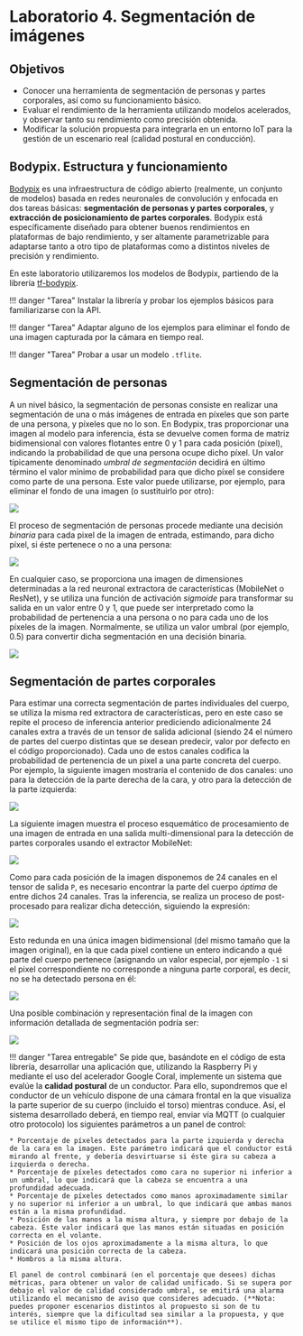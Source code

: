 # Laboratorio 4. Segmentación de imágenes

## Objetivos

* Conocer una herramienta de segmentación de personas y partes corporales, así como su funcionamiento básico.
* Evaluar el rendimiento de la herramienta utilizando modelos acelerados, y observar tanto su rendimiento como precisión obtenida.
* Modificar la solución propuesta para integrarla en un entorno IoT para la gestión de un escenario real (calidad postural en conducción).

## Bodypix. Estructura y funcionamiento

[Bodypix](https://github.com/tensorflow/tfjs-models/tree/master/body-pix) es una infraestructura de código abierto (realmente, un conjunto de modelos) basada en redes neuronales de convolución y enfocada en dos tareas básicas: **segmentación de personas y partes corporales**, y **extracción de posicionamiento de partes corporales**. Bodypix está específicamente diseñado para obtener buenos rendimientos en plataformas de bajo rendimiento, y ser altamente parametrizable para adaptarse tanto a otro tipo de plataformas como a distintos niveles de precisión y rendimiento.

En este laboratorio utilizaremos los modelos de Bodypix, partiendo de la librería [tf-bodypix](https://pypi.org/project/tf-bodypix/).

!!! danger "Tarea"
    Instalar la librería y probar los ejemplos básicos para familiarizarse con la API.

!!! danger "Tarea"
    Adaptar alguno de los ejemplos para eliminar el fondo de una imagen capturada por la cámara en tiempo real.

!!! danger "Tarea"
    Probar a usar un modelo `.tflite`.

## Segmentación de personas

A un nivel básico, la segmentación de personas consiste en realizar una segmentación de una o más imágenes de entrada en píxeles que son parte de una persona, y píxeles que no lo son. En Bodypix, tras proporcionar una imagen al modelo para inferencia, ésta se devuelve comen forma de matriz bidimensional con valores flotantes entre 0 y 1 para cada posición (pixel), indicando la probabilidad de que una persona ocupe dicho píxel. Un valor típicamente denominado *umbral de segmentación* decidirá en último término el valor mínimo de probabilidad para que dicho píxel se considere como parte de una persona. Este valor puede utilizarse, por ejemplo, para eliminar el fondo de una imagen (o sustituirlo por otro):

![](img/2a_example.png)


El proceso de segmentación de personas procede mediante una decisión *binaria* para cada pixel de la imagen de entrada, estimando, para dicho píxel, si éste pertenece o no a una persona:

![](img/2b_example.png)

En cualquier caso, se proporciona una imagen de dimensiones determinadas a la red neuronal extractora de características (MobileNet o ResNet), y se utiliza una función de activación *sigmoide* para transformar su salida en un valor entre 0 y 1, que puede ser interpretado como la probabilidad de pertenencia a una persona o no para cada uno de los píxeles de la imagen. Normalmente, se utiliza un valor umbral (por ejemplo, 0.5) para convertir dicha segmentación en una decisión binaria. 

![](img/2c_example.jpeg)

## Segmentación de partes corporales

Para estimar una correcta segmentación de partes individuales del cuerpo, se utiliza la misma red extractora de características, pero en este caso se repite el proceso de inferencia anterior prediciendo adicionalmente 24 canales extra a través de un tensor de salida adicional (siendo 24 el número de partes del cuerpo distintas que se desean predecir, valor por defecto en el código proporcionado). Cada uno de estos canales codifica la probabilidad de pertenencia de un pixel a una parte concreta del cuerpo. Por ejemplo, la siguiente imagen mostraría el contenido de dos canales: uno para la detección de la parte derecha de la cara, y otro para la detección de la parte izquierda:

![](img/2d_example.png)

La siguiente imagen muestra el proceso esquemático de procesamiento de una imagen de entrada en una salida multi-dimensional para la detección de partes corporales usando el extractor MobileNet:

![](img/2e_mobilenet.png)

Como para cada posición de la imagen disponemos de 24 canales en el tensor de salida `P`, es necesario encontrar la parte del cuerpo *óptima* de entre dichos 24 canales. Tras la inferencia, se realiza un proceso de post-procesado para realizar dicha detección, siguiendo la expresión:

![](img/expresion.png)

Esto redunda en una única imagen bidimensional (del mismo tamaño que la imagen original), en la que cada pixel contiene un entero indicando a qué parte del cuerpo pertenece (asignando un valor especial, por ejemplo `-1` si el pixel correspondiente no corresponde a ninguna parte corporal, es decir, no se ha detectado persona en él:

![](img/2f_final.jpeg)

Una posible combinación y representación final de la imagen con información detallada de segmentación podría ser:

![](img/2g_final.png)


!!! danger "Tarea entregable"
    Se pide que, basándote en el código de esta librería, desarrollar una aplicación que, utilizando la Raspberry Pi y mediante el uso del acelerador Google Coral, implemente un sistema que evalúe la **calidad postural** de un conductor. Para ello, supondremos que el conductor de un vehículo dispone de una cámara frontal en la que visualiza la parte superior de su cuerpo (incluido el torso) mientras conduce. Así, el sistema desarrollado deberá, en tiempo real, enviar vía MQTT (o cualquier otro protocolo) los siguientes parámetros a un panel de control:

    * Porcentaje de píxeles detectados para la parte izquierda y derecha de la cara en la imagen. Este parámetro indicará que el conductor está mirando al frente, y debería desvirtuarse si éste gira su cabeza a izquierda o derecha.
    * Porcentaje de píxeles detectados como cara no superior ni inferior a un umbral, lo que indicará que la cabeza se encuentra a una profundidad adecuada.
    * Porcentaje de píxeles detectados como manos aproximadamente similar y no superior ni inferior a un umbral, lo que indicará que ambas manos están a la misma profundidad.
    * Posición de las manos a la misma altura, y siempre por debajo de la cabeza. Este valor indicará que las manos están situadas en posición correcta en el volante.
    * Posición de los ojos aproximadamente a la misma altura, lo que indicará una posición correcta de la cabeza. 
    * Hombros a la misma altura.

    El panel de control combinará (en el porcentaje que desees) dichas métricas, para obtener un valor de calidad unificado. Si se supera por debajo el valor de calidad considerado umbral, se emitirá una alarma utilizando el mecanismo de aviso que consideres adecuado. (**Nota: puedes proponer escenarios distintos al propuesto si son de tu interés, siempre que la dificultad sea similar a la propuesta, y que se utilice el mismo tipo de información**).
